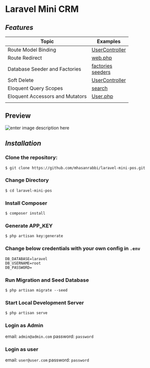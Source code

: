 # **Laravel Mini CRM**


## *Features*

|Topic|Examples  |
|--|--|
|Route Model Binding| [UserController](https://github.com/mhasanrabbi/laravel-mini-crm/blob/7cf3fa2e169f1b443acbb2f4e88537384490ece8/routes/web.php#L18) |
|Route Redirect|[web.php](https://github.com/mhasanrabbi/laravel-mini-crm/blob/7cf3fa2e169f1b443acbb2f4e88537384490ece8/routes/web.php#L9)|
|Database Seeder and Factories|[factories](https://github.com/mhasanrabbi/laravel-mini-crm/tree/develop/database/factories) <br> [seeders](https://github.com/mhasanrabbi/laravel-mini-crm/tree/develop/database/seeders)|
|Soft Delete| [UserController](https://github.com/mhasanrabbi/laravel-mini-crm/blob/3dfb9fe63938ebdfb963d2374da22cfb08c2bcb9/app/Http/Controllers/UserController.php#L124)|
|Eloquent Query Scopes| [search](https://github.com/mhasanrabbi/laravel-mini-crm/blob/7cf3fa2e169f1b443acbb2f4e88537384490ece8/app/Models/User.php#L27) |
|Eloquent Accessors and Mutators|[User.php](https://github.com/mhasanrabbi/laravel-mini-crm/blob/3dfb9fe63938ebdfb963d2374da22cfb08c2bcb9/app/Models/User.php#L57) <br>|
|||


## Preview
![enter image description here](https://raw.githubusercontent.com/mhasanrabbi/images-repo/main/crm.png?token=GHSAT0AAAAAABY6VCHBFU6EHNUBZRGT3SU6Y4M34GA)

## *Installation*


### Clone the repository:
``` 
$ git clone https://github.com/mhasanrabbi/laravel-mini-pos.git
```

### Change Directory

```
$ cd laravel-mini-pos
```
### Install Composer
``` 
$ composer install
```
### Generate APP_KEY 
``` 
$ php artisan key:generate
```

### Change below credentials with your own config in `.env`
``` 
DB_DATABASE=laravel
DB_USERNAME=root
DB_PASSWORD=
```

### Run Migration and Seed Database

``` 
$ php artisan migrate --seed
```

### Start Local Development Server

``` 
$ php artisan serve
```

### Login as Admin

email: `admin@admin.com` 
password: `password` 

### Login as user
email: `user@user.com`
password: `password` 
